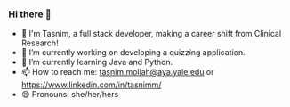 ### Hi there 👋

- :raising_hand: I'm Tasnim, a full stack developer, making a career shift from Clinical Research!
- 🔭 I’m currently working on developing a quizzing application.
- 🌱 I’m currently learning Java and Python.
- 📫 How to reach me: tasnim.mollah@aya.yale.edu or https://www.linkedin.com/in/tasnimm/
- 😄 Pronouns: she/her/hers

<!--
**Tasnimmollah/Tasnimmollah** is a ✨ _special_ ✨ repository because its `README.md` (this file) appears on your GitHub profile.

Here are some ideas to get you started:


-->
